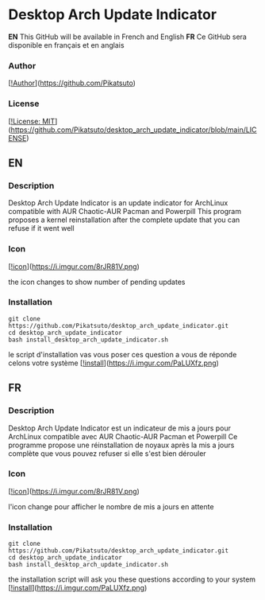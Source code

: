 # Desktop Arch Update Indicator

__EN__ This GitHub will be available in French and English __FR__ Ce GitHub sera disponible en français et en anglais

### Author
[[!Author](https://raw.githubusercontent.com/Pikatsuto/AtmoPack-Full/main/icon.gif)](https://github.com/Pikatsuto)

### License
[[!License: MIT](https://upload.wikimedia.org/wikipedia/commons/thumb/0/0c/MIT_logo.svg/220px-MIT_logo.svg.png)](https://github.com/Pikatsuto/desktop_arch_update_indicator/blob/main/LICENSE)

## EN

### Description
Desktop Arch Update Indicator is an update indicator for ArchLinux compatible with AUR Chaotic-AUR Pacman and Powerpill
This program proposes a kernel reinstallation after the complete update that you can refuse if it went well

### Icon
[[!icon](https://i.imgur.com/8rJR81V.png)](https://i.imgur.com/8rJR81V.png)

the icon changes to show number of pending updates

### Installation
```
git clone https://github.com/Pikatsuto/desktop_arch_update_indicator.git
cd desktop_arch_update_indicator
bash install_desktop_arch_update_indicator.sh
```

le script d'installation vas vous poser ces question a vous de réponde celons votre système
[[!install](https://i.imgur.com/PaLUXfz.png)](https://i.imgur.com/PaLUXfz.png)

## FR

### Description
Desktop Arch Update Indicator est un indicateur de mis a jours pour ArchLinux compatible avec AUR Chaotic-AUR Pacman et Powerpill
Ce programme propose une réinstallation de noyaux après la mis a jours complète que vous pouvez refuser si elle s'est bien dérouler

### Icon
[[!icon](https://i.imgur.com/8rJR81V.png)](https://i.imgur.com/8rJR81V.png)

l'icon change pour afficher le nombre de mis a jours en attente

### Installation
```
git clone https://github.com/Pikatsuto/desktop_arch_update_indicator.git
cd desktop_arch_update_indicator
bash install_desktop_arch_update_indicator.sh
```

the installation script will ask you these questions according to your system
[[!install](https://i.imgur.com/PaLUXfz.png)](https://i.imgur.com/PaLUXfz.png)